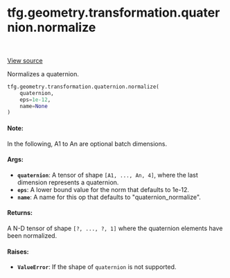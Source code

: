 <div itemscope itemtype="http://developers.google.com/ReferenceObject">
<meta itemprop="name" content="tfg.geometry.transformation.quaternion.normalize" />
<meta itemprop="path" content="Stable" />
</div>

# tfg.geometry.transformation.quaternion.normalize

<table class="tfo-notebook-buttons tfo-api" align="left">
</table>

<a target="_blank" href="https://github.com/tensorflow/graphics/blob/master/tensorflow_graphics/geometry/transformation/quaternion.py">View
source</a>

Normalizes a quaternion.

``` python
tfg.geometry.transformation.quaternion.normalize(
    quaternion,
    eps=1e-12,
    name=None
)
```



<!-- Placeholder for "Used in" -->

#### Note:

In the following, A1 to An are optional batch dimensions.

#### Args:

* <b>`quaternion`</b>:  A tensor of shape `[A1, ..., An, 4]`, where the last dimension
  represents a quaternion.
* <b>`eps`</b>: A lower bound value for the norm that defaults to 1e-12.
* <b>`name`</b>: A name for this op that defaults to "quaternion_normalize".


#### Returns:

A N-D tensor of shape `[?, ..., ?, 1]` where the quaternion elements have
been normalized.

#### Raises:

* <b>`ValueError`</b>: If the shape of `quaternion` is not supported.